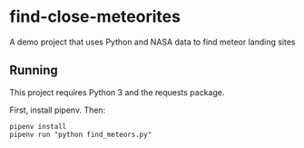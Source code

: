 # find-close-meteorites
A demo project that uses Python and NASA data to find meteor landing sites

## Running

This project requires Python 3 and the requests package.

First, install pipenv.  Then:

```
pipenv install
pipenv run "python find_meteors.py"
```
